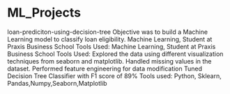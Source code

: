 # ML_Projects
loan-prediciton-using-decision-tree
Objective was to build a Machine Learning model to classify loan eligibility.
Machine Learning, Student at Praxis Business School Tools Used:
Machine Learning, Student at Praxis Business School Tools Used:
Explored the data using different visualization techniques from seaborn and matplotlib.
Handled missing values in the dataset.
Performed feature engineering for data modification
Tuned Decision Tree Classifier with F1 score of 89%
Tools used: Python, Sklearn, Pandas,Numpy,Seaborn,Matplotlib
